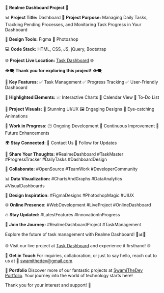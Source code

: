 🚀 **Realme Dashboard Project** 🚀

📊 **Project Title:** Dashboard
🎯 **Project Purpose:** Managing Daily Tasks, Tracking Pending Processes, and Monitoring Task Progress in Your Dashboard

🎨 **Design Tools:** Figma 🎨 Photoshop

💻 **Code Stack:** HTML, CSS, JS, jQuery, Bootstrap

🌐 **Project Live Location:** [Task Dashboard](https://task-dashboard-swamithedev.vercel.app/) 🌐

👁️‍🗨️ **Thank you for exploring this project!** 👁️‍🗨️

🚀 **Key Features:**
✅ Task Management
✅ Progress Tracking
✅ User-Friendly Dashboard

🌟 **Highlighted Elements:**
📈 Interactive Charts
📅 Calendar View
📝 To-Do List

🌈 **Project Visuals:**
🎨 Stunning UI/UX
🖼️ Engaging Designs
🎉 Eye-catching Animations

🚧 **Work in Progress:**
🕑 Ongoing Development
🔧 Continuous Improvement
🚀 Future Enhancements

🌍 **Stay Connected:**
📧 Contact Us
📱 Follow for Updates

📣 **Share Your Thoughts:** #RealmeDashboard #TaskMaster #ProgressTracker #DailyTasks #DashboardDesign

🤝 **Collaborate:** #OpenSource #TeamWork #DeveloperCommunity

📊 **Data Visualization:** #ChartsAndGraphs #DataAnalytics #VisualDashboards

🎨 **Design Inspiration:** #FigmaDesigns #PhotoshopMagic #UIUX

🌐 **Online Presence:** #WebDevelopment #LiveProject #OnlineDashboard

🔥 **Stay Updated:** #LatestFeatures #InnovationInProgress

🙌 **Join the Journey:** #RealmeDashboardProject #TaskManagement

Explore the future of task management with Realme Dashboard! 🚀📊🌟

🌐 Visit our live project at [Task Dashboard](https://task-dashboard-swamithedev.vercel.app/) and experience it firsthand! 🌐

📧 **Get in Touch**
For inquiries, collaboration, or just to say hello, reach out to us at 📩 swamithedev@gmail.com.

🌟 **Portfolio**
Discover more of our fantastic projects at [SwamiTheDev Portfolio](https://swamithedev.vercel.app). Your journey into the world of technology starts here!

Thank you for your interest and support! 🙏
